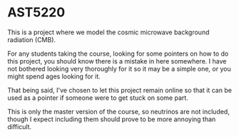 # AST5220

This is a project where we model the cosmic microwave background radiation (CMB).

For any students taking the course, looking for some pointers on how to do this project, you should know there is a mistake in here somewhere. I have not bothered looking very thoroughly for it so it may be a simple one, or you might spend ages looking for it.

That being said, I've chosen to let this project remain online so that it can be used as a pointer if someone were to get stuck on some part. 

This is only the master version of the course, so neutrinos are not included, though I expect including them should prove to be more annoying than difficult.
